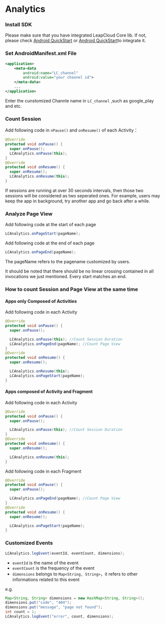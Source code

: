 
# Analytics

### Install SDK

Please make sure that you have integrated LeapCloud Core lib. If not, please check [Android QuickStart](LC_DOCS_LINK_PLACEHOLDER_SDK_QUICKSTART_ANDROID) or [Android QuickStart](LC_DOCS_LINK_PLACEHOLDER_SDK_QUICKSTART_IOS)to integrate it.

### Set AndroidManifest.xml File

```xml
<application>
    <meta-data
        android:name="LC_channel"
        android:value="your channel id">
    </meta-data>
    ...
</application>
```

Enter the cunstomized Channle name in `LC_channel` ,such as google_play and etc.

### Count Session

Add following code in `nPause()`  and  `onResume()` of each Activity：

```java
@Override
protected void onPause() {
  super.onPause();
  LCAnalytics.onPause(this);
}
@Override
protected void onResume() {
  super.onResume();
  LCAnalytics.onResume(this);
}
```

If sessions are running at over 30 seconds intervals, then those two sessions will be considered as two seperated ones. For example, users may keep the app in background, try another app and go back after a while.

### Analyze Page View

Add following code at the start of each page

```java
LCAnalytics.onPageStart(pageName);
```
Add following code at the end of each page

```java
LCAnalytics.onPageEnd(pageName);
```

The pageName refers to the pagename customized by users.

It should be noted that there should be no linear crossing contained in all invocations we just mentioned. Every start matches an end.

### How to count Session and Page View at the same time

#### Apps only Composed of Activities

Add following code in each Activity

```java
@Override
protected void onPause() {
  super.onPause();

  LCAnalytics.onPause(this); //Count Session Duration
  LCAnalytics.onPageEnd(pageName); //Count Page View
}
@Override
protected void onResume() {
  super.onResume();

  LCAnalytics.onResume(this);
  LCAnalytics.onPageStart(pageName);
}
```

#### Apps composed of Activity and Fragment

Add following code in each Activity

```java
@Override
protected void onPause() {
  super.onPause();

  LCAnalytics.onPause(this); //Count Session Duration
}
@Override
protected void onResume() {
  super.onResume();

  LCAnalytics.onResume(this);
}
```

Add following code in each Fragment

```java
@Override
protected void onPause() {
  super.onPause();

  LCAnalytics.onPageEnd(pageName); //Count Page View
}
@Override
protected void onResume() {
  super.onResume();

  LCAnalytics.onPageStart(pageName);
}
```

### Customized Events

```java
LCAnalytics.logEvent(eventId, eventCount, dimensions);
```

- `eventId` is the name of the event
- `eventCount` is the frequency of the event
- `dimensions` belongs to `Map<String, String>`，it refers to other informations related to this event

e.g.

```java
Map<String, String> dimensions = new HashMap<String, String>();
dimensions.put("code", "404");
dimensions.put("message", "page not found");
int count = 1;
LCAnalytics.logEvent("error", count, dimensions);
```
